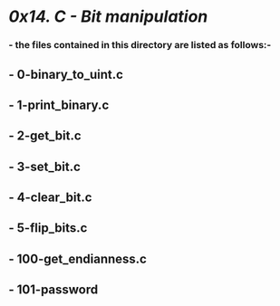 # ***0x14. C - Bit manipulation***

### - the files contained in this directory are listed as follows:-
## -  0-binary_to_uint.c
## - 1-print_binary.c
## - 2-get_bit.c
## - 3-set_bit.c
## - 4-clear_bit.c
## - 5-flip_bits.c
## - 100-get_endianness.c
## - 101-password
